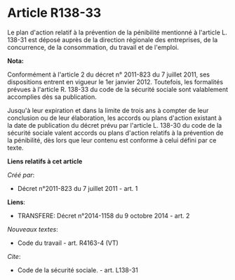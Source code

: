 # Article R138-33

Le plan d'action relatif à la prévention de la pénibilité mentionné à l'article L. 138-31 est déposé auprès de la direction
régionale des entreprises, de la concurrence, de la consommation, du travail et de l'emploi.

**Nota:**

Conformément à l'article 2 du décret n° 2011-823 du 7 juillet 2011, ses dispositions entrent en vigueur le 1er janvier 2012.
Toutefois, les formalités prévues à l'article R. 138-33 du code de la sécurité sociale sont valablement accomplies dès sa
publication.

Jusqu'à leur expiration et dans la limite de trois ans à compter de leur conclusion ou de leur élaboration, les accords ou
plans d'action existant à la date de publication du décret prévu par l'article L. 138-30 du code de la sécurité sociale
valent accords ou plans d'action relatifs à la prévention de la pénibilité, dès lors que leur contenu est conforme à celui
défini par ce texte.

**Liens relatifs à cet article**

_Créé par_:

  - Décret n°2011-823 du 7 juillet 2011 - art. 1

**Liens**:

  - TRANSFERE: Décret n°2014-1158 du 9 octobre 2014 - art. 2

_Nouveaux textes_:

  - Code du travail - art. R4163-4 (VT)

_Cite_:

  - Code de la sécurité sociale. - art. L138-31
